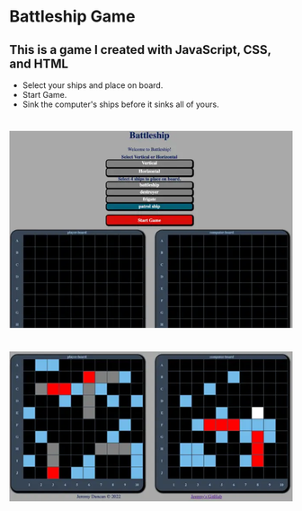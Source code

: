 # Battleship Game
## This is a game I created with JavaScript, CSS, and HTML
- Select your ships and place on board.
- Start Game.
- Sink the computer's ships before it sinks all of yours.
#

<img src="./battleship_screen_shot_1.webp">

#
<img src="./battleship_screenshot_2.webp">